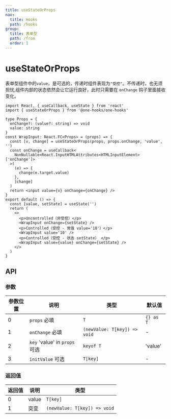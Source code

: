 ```yaml
---
title: useStateOrProps
nav:
  title: Hooks
  path: /hooks
group:
  title: 表单型
  path: /from
  order: 1
---
```


# useStateOrProps

表单型组件中的`value`，是可选的，传递时组件表现为`"受控"`。不传递时，也无须担忧,组件内部的状态依然会让它运行良好，此时只需要在 `onChange` 钩子里面接收变化。

```tsx
import React, { useCallback, useState } from 'react'
import { useStateOrProps } from '@one-hooks/one-hooks'

type Props = {
  onChange?: (value?: string) => void
  value: string
}
const WrapInput: React.FC<Props> = (props) => {
  const [v, change] = useStateOrProps(props, props.onChange, 'value', '')
  const onChange = useCallback<
    NonNullable<React.InputHTMLAttributes<HTMLInputElement>['onChange']>
  >(
    (e) => {
      change(e.target.value)
    },
    [change]
  )
  return <input value={v} onChange={onChange} />
}
export default () => {
  const [value, setState] = useState('')
  return (
    <>
      <p>Uncontrolled（非受控）</p>
      <WrapInput onChange={setState} />
      <p>Controlled（受控 - 常值 value='10'）</p>
      <WrapInput value='10' />
      <p>Controlled（受控 - 状态 setState） </p>
      <WrapInput value={value} onChange={setState} />
    </>
  )
}
```

## API

### 参数

| 参数位置 | 说明                          | 类型                         | 默认值    |
| -------- | ----------------------------- | ---------------------------- | --------- |
| 0        | `props` 必填                  | `T`                          | `{} as T` |
| 1        | `onChange` 必填               | `(newValue: T[key]) => void` | -         |
| 2        | `key` 'value' in `props` 可选 | `keyof T`                    | 'value'   |
| 3        | `initValue` 可选              | `T[key]`                     | -         |

### 返回值

| 返回值 | 说明  | 类型                         |
| ------ | ----- | ---------------------------- |
| 0      | value | `T[key]`                     |
| 1      | 突变  | `(newValue: T[key]) => void` |
